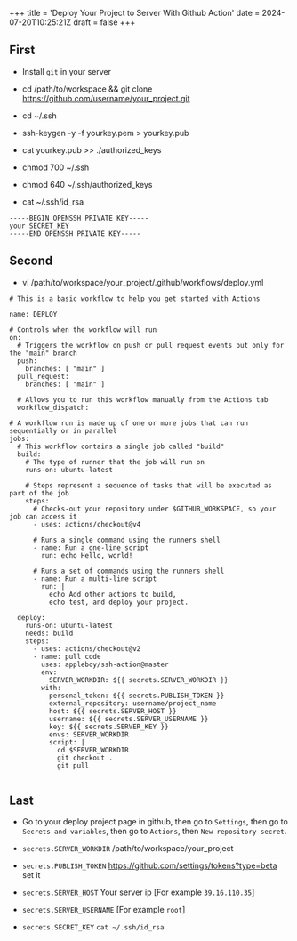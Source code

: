 +++
title = 'Deploy Your Project to Server With Github Action'
date = 2024-07-20T10:25:21Z
draft = false
+++

## First 

- Install ```git``` in your server  

- cd /path/to/workspace && git clone https://github.com/username/your_project.git

- cd ~/.ssh  

- ssh-keygen -y -f yourkey.pem > yourkey.pub  

- cat yourkey.pub >> ./authorized_keys  

- chmod 700 ~/.ssh  

- chmod 640 ~/.ssh/authorized_keys  

- cat ~/.ssh/id_rsa  

```
-----BEGIN OPENSSH PRIVATE KEY-----
your SECRET_KEY
-----END OPENSSH PRIVATE KEY-----
```

## Second 

- vi /path/to/workspace/your_project/.github/workflows/deploy.yml

```
# This is a basic workflow to help you get started with Actions

name: DEPLOY

# Controls when the workflow will run
on:
  # Triggers the workflow on push or pull request events but only for the "main" branch
  push:
    branches: [ "main" ]
  pull_request:
    branches: [ "main" ]

  # Allows you to run this workflow manually from the Actions tab
  workflow_dispatch:

# A workflow run is made up of one or more jobs that can run sequentially or in parallel
jobs:
  # This workflow contains a single job called "build"
  build:
    # The type of runner that the job will run on
    runs-on: ubuntu-latest

    # Steps represent a sequence of tasks that will be executed as part of the job
    steps:
      # Checks-out your repository under $GITHUB_WORKSPACE, so your job can access it
      - uses: actions/checkout@v4

      # Runs a single command using the runners shell
      - name: Run a one-line script
        run: echo Hello, world!

      # Runs a set of commands using the runners shell
      - name: Run a multi-line script
        run: |
          echo Add other actions to build,
          echo test, and deploy your project.
          
  deploy:
    runs-on: ubuntu-latest
    needs: build 
    steps:
      - uses: actions/checkout@v2
      - name: pull code
        uses: appleboy/ssh-action@master
        env:
          SERVER_WORKDIR: ${{ secrets.SERVER_WORKDIR }} 
        with:
          personal_token: ${{ secrets.PUBLISH_TOKEN }}
          external_repository: username/project_name
          host: ${{ secrets.SERVER_HOST }}
          username: ${{ secrets.SERVER_USERNAME }}
          key: ${{ secrets.SERVER_KEY }}
          envs: SERVER_WORKDIR
          script: |
            cd $SERVER_WORKDIR 
            git checkout . 
            git pull 
          
```

## Last 

- Go to your deploy project page in github, then go to ```Settings```, then go to ```Secrets and variables```, then go to ```Actions```, then ```New repository secret```.  

- ```secrets.SERVER_WORKDIR``` /path/to/workspace/your_project

- ```secrets.PUBLISH_TOKEN``` https://github.com/settings/tokens?type=beta set it

- ```secrets.SERVER_HOST```  Your server ip [For example ```39.16.110.35```]

- ```secrets.SERVER_USERNAME```  [For example ```root```]

- ```secrets.SECRET_KEY```  ```cat ~/.ssh/id_rsa```
